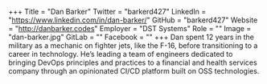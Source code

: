 +++
Title = "Dan Barker"
Twitter = "barkerd427"
LinkedIn = "https://www.linkedin.com/in/dan-barker/"
GitHub = "barkerd427"
Website = "http://danbarker.codes"
Employer = "DST Systems"
Role = ""
Image = "dan-barker.jpg"
GitLab = ""
Facebook = ""
+++
Dan spent 12 years in the military as a mechanic on fighter jets, like the F-16, before transitioning to a career in technology. He’s leading a team of engineers dedicated to bringing DevOps principles and practices to a financial and health services company through an opinionated CI/CD platform built on OSS technologies.